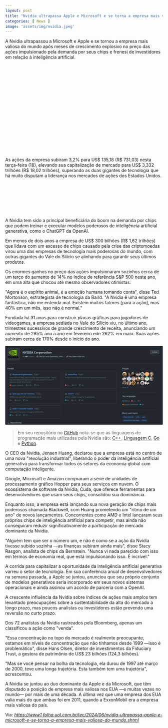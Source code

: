 ```yaml
---
layout: post
title: "Nvidia ultrapassa Apple e Microsoft e se torna a empresa mais valiosa do mundo"
categories: [ News ]
image: 'assets/img/nvidia.jpeg'
---
```


A Nvidia ultrapassou a Microsoft e Apple e se tornou a empresa mais valiosa do mundo após meses de crescimento explosivo no preço das ações impulsionado pela demanda por seus chips e frenesi de investidores em relação à inteligência artificial.

<!-- QUADRADO -->
<script async src="//pagead2.googlesyndication.com/pagead/js/adsbygoogle.js"></script>
<ins class="adsbygoogle"
style="display:inline-block;width:336px;height:280px"
data-ad-client="ca-pub-2838251107855362"
data-ad-slot="5351066970"></ins>
<script>
(adsbygoogle = window.adsbygoogle || []).push({});
</script>

As ações da empresa subiram 3,2% para US$ 135,18 (R$ 731,03) nesta terça-feira (18), elevando sua capitalização de mercado para US$ 3,332 trilhões (R$ 18,02 trilhões), superando as duas gigantes de tecnologia que há muito disputam a liderança nos mercados de ações dos Estados Unidos.


<!-- MINI ANÚNCIO -->
<script async src="//pagead2.googlesyndication.com/pagead/js/adsbygoogle.js"></script>
<!-- Games Root -->
<ins class="adsbygoogle"
style="display:inline-block;width:730px;height:95px"
data-ad-client="ca-pub-2838251107855362"
data-ad-slot="5351066970"></ins>
<script>
(adsbygoogle = window.adsbygoogle || []).push({});
</script>

A Nvidia tem sido a principal beneficiária do boom na demanda por chips que podem treinar e executar modelos poderosos de inteligência artificial generativa, como o ChatGPT da OpenAI.

Em menos de dois anos a empresa de US$ 300 bilhões (R$ 1,62 trilhões) que lidava com um excesso de chips causado pela crise das criptomoedas virou uma das empresas de tecnologia mais poderosas do mundo, com outras gigantes do Vale do Silício se alinhando para garantir seus últimos produtos.

Os enormes ganhos no preço das ações impulsionaram sozinhos cerca de um terço do aumento de 14% no índice de referência S&P 500 neste ano, em uma alta que chocou até mesmo observadores otimistas.

"Agora é o espírito animal, é a emoção humana tomando conta", disse Ted Mortonson, estrategista de tecnologia da Baird. "A Nvidia é uma empresa fantástica, não me entenda mal. Existem muitos fatores [para a ação], mas 40% em um mês, isso não é normal."

Fundada há 31 anos para construir placas gráficas para jogadores de videogames, a empresa sediada no Vale do Silício viu, no último ano, trimestres sucessivos de grande crescimento de receita, anunciando um aumento de 265% ano a ano em fevereiro ede 262% em maio. Suas ações subiram cerca de 170% desde o início do ano.

![Nvidia GitHub](assets/img/nvidia-github.png)
> Em seu repositório no [GitHub](https://terminalroot.com.br/tags#github) nota-se que as linguagens de programação mais utilizadas pela Nvidia são: [C++](https://terminalroot.com.br/cpp), [Linguagem C](https://terminalroot.com.br/c), [Go](https://terminalroot.com.br/tags#go) e [Python](https://terminalroot.com.br/tags#python).

O CEO da Nvidia, Jensen Huang, declarou que a empresa está no centro de uma nova "revolução industrial", liberando o poder da inteligência artificial generativa para transformar todos os setores da economia global com computação inteligente.

Google, Microsoft e Amazon compraram a série de unidades de processamento gráfico Hopper para seus serviços em nuvem. O ecossistema de software da Nvidia, Cuda, que oferece ferramentas para desenvolvedores que usam seus chips, consolidou sua dominância.

Enquanto isso, a empresa está lançando sua nova geração de chips mais poderosos chamada Blackwell, com Huang prometendo um "ritmo de um ano" de novos lançamentos. Concorrentes como AMD e Intel lançaram seus próprios chips de inteligência artificial para competir, mas ainda não conseguiram reduzir significativamente a participação de mercado dominante da Nvidia.

"Alguém tem que ser o número um, e não é como se a ação da Nvidia tivesse subido sozinha —as finanças subiram ainda mais", disse Stacy Rasgon, analista de chips da Bernstein. "Nunca vi nada parecido com isso em termos de economia real, que está impulsionando isso. É incrível."

<!-- RETANGULO LARGO 2 -->
<script async src="//pagead2.googlesyndication.com/pagead/js/adsbygoogle.js"></script>
<ins class="adsbygoogle"
style="display:block; text-align:center;"
data-ad-layout="in-article"
data-ad-format="fluid"
data-ad-client="ca-pub-2838251107855362"
data-ad-slot="8549252987"></ins>
<script>
(adsbygoogle = window.adsbygoogle || []).push({});
</script>

A corrida para capitalizar a oportunidade da inteligência artificial generativa varreu o setor de tecnologia. Em sua conferência anual de desenvolvedores na semana passada, a Apple se juntou, anunciou que seu próprio conjunto de modelos generativos seria incorporado em seus novos sistemas operacionais e ainda assinou um acordo de parceria com a OpenAI.

A crescente influência da Nvidia sobre índices de ações mais amplos tem levantado preocupações sobre a sustentabilidade da alta do mercado a longo prazo, mas poucos analistas ou investidores estão prevendo uma reversão no curto prazo.

Dos 72 analistas da Nvidia rastreados pela Bloomberg, apenas um classificou a ação como "venda".

"Essa concentração no topo do mercado é realmente preocupante, estamos em níveis de concentração que não tínhamos desde 1999 —isso é problemático", disse Hans Olsen, diretor de investimentos da Fiduciary Trust, a gestora de patrimônio de US$ 23 bilhões (124,3 bilhões).

"Mas se você pensar na bolha da tecnologia, ela durou de 1997 até março de 2000, teve uma longa trajetória. Esta também tem uma trajetória", acrescentou.

A Nvidia se juntou ao duo dominante da Apple e da Microsoft, que têm disputado a posição de empresa mais valiosa nos EUA —e muitas vezes no mundo— por mais de uma década. A última vez que uma empresa dos EUA valia mais do que ambas foi em 2011, quando a ExxonMobil era a empresa mais valiosa do país.

<!-- RETANGULO LARGO -->
<script async src="https://pagead2.googlesyndication.com/pagead/js/adsbygoogle.js"></script>
<!-- Informat -->
<ins class="adsbygoogle"
style="display:block"
data-ad-client="ca-pub-2838251107855362"
data-ad-slot="2327980059"
data-ad-format="auto"
data-full-width-responsive="true"></ins>
<script>
(adsbygoogle = window.adsbygoogle || []).push({});
</script>

Via: *https://www1.folha.uol.com.br/tec/2024/06/nvidia-ultrapassa-apple-e-microsoft-e-se-torna-a-empresa-mais-valiosa-do-mundo.shtml*

